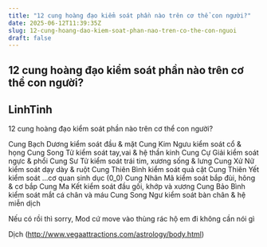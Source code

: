 ```yaml
---
title: "12 cung hoàng đạo kiểm soát phần nào trên cơ thể con người?"
date: 2025-06-12T11:39:35Z
slug: 12-cung-hoang-dao-kiem-soat-phan-nao-tren-co-the-con-nguoi
draft: false
---
```


## 12 cung hoàng đạo kiểm soát phần nào trên cơ thể con người?

## LinhTinh

12 cung hoàng đạo kiểm soát phần nào trên cơ thể con người?
 
Cung Bạch Dương kiểm soát đầu & mặt
Cung Kim Ngưu kiểm soát cổ & họng
Cung Song Tử kiểm soát tay,vai & hệ thần kinh
Cung Cự Giải kiểm soát ngực & phổi
Cung Sư Tử kiểm soát trái tim, xương sống & lưng
Cung Xử Nữ kiểm soát dạy dày & ruột
Cung Thiên Bình kiểm soát quả cật
Cung Thiên Yết kiểm soát ...cơ quan sinh dục (0_0)
Cung Nhân Mã kiểm soát bắp đùi, hông & cơ bắp
Cung Ma Kết kiểm soát đầu gối, khớp và xương
Cung Bảo Bình kiểm soát mắt cá chân và máu
Cung Song Ngư kiểm soát bàn chân & hệ miễn dịch
 
Nếu có rồi thì sorry, Mod cứ move vào thùng rác hộ em đi không cần nói gì
 
Dịch (http://www.vegaattractions.com/astrology/body.html)